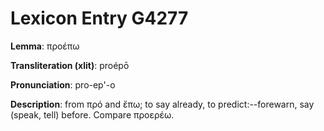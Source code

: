 # Lexicon Entry G4277

**Lemma**: προέπω

**Transliteration (xlit)**: proépō

**Pronunciation**: pro-ep'-o

**Description**:
from πρό and ἔπω; to say already, to predict:--forewarn, say (speak, tell) before. Compare προερέω.
